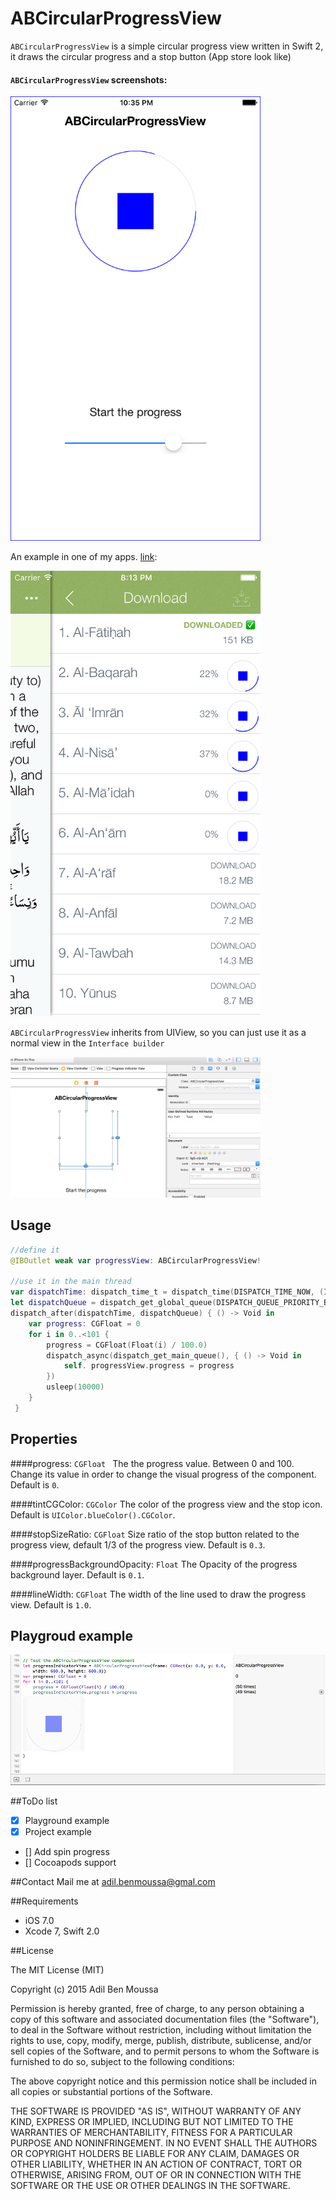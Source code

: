 # ABCircularProgressView

`ABCircularProgressView` is a simple circular progress view written in Swift 2, it draws the circular progress and a stop button (App store look like)


#### `ABCircularProgressView` screenshots:
<img src="https://raw.githubusercontent.com/adilbenmoussa/ABCircularProgressView/master/Images/screenshot1.png" width="400">


An example in one of my apps. [link](https://itunes.apple.com/en/app/id994829561):

<img src="https://raw.githubusercontent.com/adilbenmoussa/ABCircularProgressView/master/Images/screenshot.png" width="400">

`ABCircularProgressView` inherits from UIView, so you can just use it as a normal view in the `Interface builder`

<img src="https://raw.githubusercontent.com/adilbenmoussa/ABCircularProgressView/master/Images/interface-builder.png" width="400">

## Usage

```swift
//define it
@IBOutlet weak var progressView: ABCircularProgressView!

//use it in the main thread
var dispatchTime: dispatch_time_t = dispatch_time(DISPATCH_TIME_NOW, (Int64)(2 * NSEC_PER_SEC));
let dispatchQueue = dispatch_get_global_queue(DISPATCH_QUEUE_PRIORITY_BACKGROUND, 0)
dispatch_after(dispatchTime, dispatchQueue) { () -> Void in
    var progress: CGFloat = 0
    for i in 0..<101 {
        progress = CGFloat(Float(i) / 100.0)
        dispatch_async(dispatch_get_main_queue(), { () -> Void in
            self. progressView.progress = progress
        })
        usleep(10000)
    }
 }
```

## Properties

####progress: `CGFloat `
The the progress value. Between 0 and 100. Change its value in order to change the visual progress of the component. Default is `0`.

####tintCGColor: `CGColor`
The color of the progress view and the stop icon. Default is `UIColor.blueColor().CGColor`.

####stopSizeRatio: `CGFloat`
 Size ratio of the stop button related to the progress view, default 1/3 of the progress view. Default is `0.3`.

####progressBackgroundOpacity: `Float`
The Opacity of the progress background layer. Default is `0.1`.

####lineWidth: `CGFloat`
The width of the line used to draw the progress view. Default is `1.0`.

## Playgroud example
<img src="https://raw.githubusercontent.com/adilbenmoussa/ABCircularProgressView/master/Images/playground.png" width="600">

##ToDo list
- [x] Playground example
- [x] Project example
- [] Add spin progress
- [] Cocoapods support

##Contact
Mail me at [adil.benmoussa@gmal.com](adil.benmoussa@gmal.com)

##Requirements
- iOS 7.0
- Xcode 7, Swift 2.0

##License

The MIT License (MIT)

Copyright (c) 2015 Adil Ben Moussa

Permission is hereby granted, free of charge, to any person obtaining a copy
of this software and associated documentation files (the "Software"), to deal
in the Software without restriction, including without limitation the rights
to use, copy, modify, merge, publish, distribute, sublicense, and/or sell
copies of the Software, and to permit persons to whom the Software is
furnished to do so, subject to the following conditions:

The above copyright notice and this permission notice shall be included in all
copies or substantial portions of the Software.

THE SOFTWARE IS PROVIDED "AS IS", WITHOUT WARRANTY OF ANY KIND, EXPRESS OR
IMPLIED, INCLUDING BUT NOT LIMITED TO THE WARRANTIES OF MERCHANTABILITY,
FITNESS FOR A PARTICULAR PURPOSE AND NONINFRINGEMENT. IN NO EVENT SHALL THE
AUTHORS OR COPYRIGHT HOLDERS BE LIABLE FOR ANY CLAIM, DAMAGES OR OTHER
LIABILITY, WHETHER IN AN ACTION OF CONTRACT, TORT OR OTHERWISE, ARISING FROM,
OUT OF OR IN CONNECTION WITH THE SOFTWARE OR THE USE OR OTHER DEALINGS IN THE
SOFTWARE.




